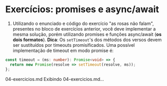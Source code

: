 # Exercícios: promises e async/await

1. Utilizando o enunciado e código do exercício "as rosas não falam", presentes no bloco de exercícios anterior, você deve implementar a mesma solução, porém utilizando promises e funções async/await (**os dois formatos**). **Dica**: Os `setTimeout`'s dos métodos dos versos devem ser sustituídos por timeouts promisificados. Uma possível implementação de timeout em modo promise é:
```ts
const timeout = (ms: number): Promise<void> => {
  return new Promise(resolve => setTimeout(resolve, ms));
};
```

04-exercicios.md
Exibindo 04-exercicios.md…